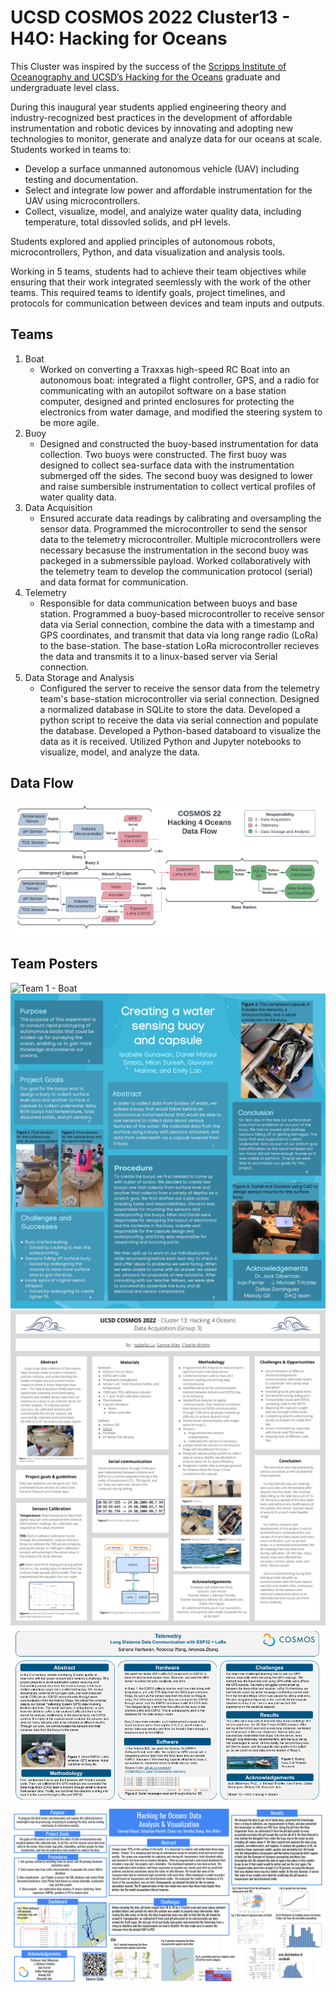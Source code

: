 # UCSD COSMOS 2022 Cluster13 - H4O: Hacking for Oceans

This Cluster was inspired by the success of the [Scripps Institute of Oceanography and UCSD’s Hacking for the Oceans](http://h4oceans.ucsd.edu/) graduate and undergraduate level class.

During this inaugural year students applied engineering theory and industry-recognized best practices in the development of affordable instrumentation and robotic devices by innovating and adopting new technologies to monitor, generate and analyze data for our oceans at scale. Students worked in teams to:

* Develop a surface unmanned autonomous vehicle (UAV) including testing and documentation.
* Select and integrate low power and affordable instrumentation for the UAV using microcontrollers.
* Collect, visualize, model, and analyize water quality data, including temperature, total dissovled solids, and pH levels.

Students explored and applied principles of autonomous robots, microcontrollers, Python, and data visualization and analysis tools.

Working in 5 teams, students had to achieve their team objectives while ensuring that their work integrated seemlessly with the work of the other teams.  This required teams to identify goals, project timelines, and protocols for communication between devices and team inputs and outputs.

## Teams

1. Boat
   * Worked on converting a Traxxas high-speed RC Boat into an autonomous boat: integrated a flight controller, GPS, and a radio for communicating with an autopilot software on a base station computer, designed and printed enclosures for protecting the electronics from water damage, and modified the steering system to be more agile.
2. Buoy
   * Designed and constructed the buoy-based instrumentation for data collection. Two buoys were constructed.  The first buoy was designed to collect sea-surface data with the instrumentation submerged off the sides.  The second buoy was designed to lower and raise sumbersible instrumentation to collect vertical profiles of water quality data.
3. Data Acquisition
   * Ensured accurate data readings by calibrating and oversampling the sensor data.  Programmed the microcontroller to send the sensor data to the telemetry microcontroller.  Multiple microcontrollers were necessary becasuse the instrumentation in the second buoy was packeged in a submerssible payload. Worked collaboratively with the telemetry team to develop the communication protocol (serial) and data format for communication.
4. Telemetry
   * Responsible for data communication between buoys and base station.  Programmed a buoy-based microcontroller to receive sensor data via Serial connection, combine the data with a timestamp and GPS coordinates, and transmit that data via long range radio (LoRa) to the base-station.  The base-station LoRa microcontroller recieves the data and transmits it to a linux-based server via Serial connection.
5. Data Storage and Analysis
   * Configured the server to receive the sensor data from the telemetry team's base-station microcontroller via serial connection.  Designed a normalized database in SQLite to store the data.  Developed a python script to receive the data via serial connection and populate the database.  Developed a Python-based databoard to visualize the data as it is received.  Utilized Python and Jupyter notebooks to visualize, model, and analyze the data.

## Data Flow

![Data Flow](./posters/COSMOS22-H40_data_flow.png)

## Team Posters

![Team 1 - Boat](./posters/COSMOS22-C13-boat.png)
![Team 2 - Buoy](./posters/COSMOS22-C13-2-buoy.png)
![Team 3 - Data Acquisition](./posters/COSMOS22-C13-3-data_acquisition.png)
![Team 4 - Telemetry](./posters/COSMOS22-C13-4-telemetry.png)
![Team 5 - Data Storage and Analysis](./posters/COSMOS22-C13-5_data_storage_and_analysis.png)
